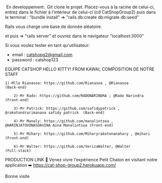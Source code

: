 
​
En developpement:
​
Git clone le projet. Placez-vous à la racine de celui-ci, entrez dans le fichier à l'intérieur de celui-ci (cd CatShopGroup2) puis dans le terminal : "bundle install" => "rails db:create db:migrate db:seed" 
​

Rails vous charge une base de donnée aléatoire.
​

et puis => "rails server" et ouvrez dans le navigateur "localhost:3000"
​
​


Si vous voulez tester en tant qu'utilisateur:
​
* email  : catshopg2@gmail.com 
* password  : catshop123
​


EQUIPE CATSHOP HELLO KITTY! FROM KAWAI, COMPOSITION DE NOTRE STAFF

    1)-Mlle Rianasoa: https://github.com/Rianasoa , @Rianasoa                             (Back-end) 
    
        2)-Mr Rado: https://github.com/RADONARINDRA ; @Rado Narindra                          (Front-end)
        
        3)-Mr Patrick: https://github.com/safidypatrick , @rakotondrarimanana safidy patrick  (Back-end)
        
        4)-Mr Manaly: https://github.com/manalintsoa , @HARINJATOVONASOAVINA Aina Manalintsoa (Front-end)
        
        5)-Mr Mihary: https://github.com/Miharyrakotonanahary , @mihari                       (Front-end)
        
        6)-Mr Walter: https://github.com/VerizaWalter, @Walter                                (Full-stack)
        
PRODUCTION LINK
🔆 Venez vivre l'expérience Petit Chaton en visitant notre application ➡️ https://cat-shop-group2.herokuapp.com/ 


Bonne visite

